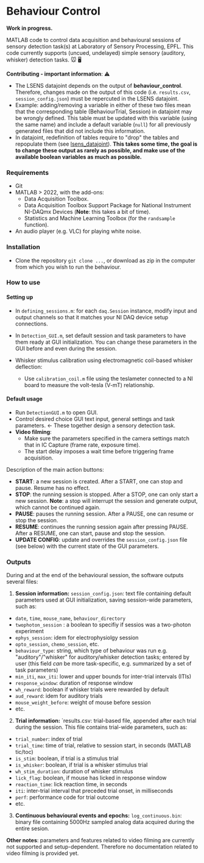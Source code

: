 # Behaviour Control
**Work in progress.**

MATLAB code to control data acquisition and behavioural sessions of sensory detection task(s) at Laboratory of Sensory Processing, EPFL.
This code currently supports (uncued, undelayed) simple sensory (auditory, whisker) detection tasks. :mouse:	:desktop_computer:

**Contributing - important information**: :warning:	
- The LSENS datajoint depends on the output of **behaviour_control**. Therefore, changes made on the output of this code (i.e. `results.csv`, `session_config.json`) must be repercuted in the LSENS datajoint.
- Example: adding/removing a variable in either of these two files mean that the corresponding table (BehaviourTrial, Session) in datajoint may be wrongly defined. This table must be updated with this variable (using the same name) and include a default variable (`null`) for all previously generated files that did not include this information. 
- In datajoint, redefinition of tables require to "drop" the tables and repopulate them (see [lsens_datajoint](https://github.com/LSENS-BMI-EPFL/lsens_datajoint)). **This takes some time, the goal is to change these output as rarely as possible, and make use of the available boolean variables as much as possible.**


### Requirements
 - Git
 - MATLAB > 2022, with the add-ons:
    - Data Acquisition Toolbox.
    - Data Acquisition Toolbox Support Package for National Instrument NI-DAQmx Devices (**Note**: this takes a bit of time).
    - Statistics and Machine Learning Toolbox (for the `randsample` function).
 - An audio player (e.g. VLC) for playing white noise.

### Installation
- Clone the repository `git clone ...`, or download as zip in the computer from which you wish to run the behaviour.


### How to use
#### Setting up 
- In `defining_sessions.m`: for each `daq.Session` instance, modify input and output channels so that it matches your NI DAQ device setup connections.

- In `Detection_GUI.m`, set default session and task parameters to have them ready at GUI initialization. You can change these parameters in the GUI before and even during the session.

- Whisker stimulus calibration using electromagnetic coil-based whisker deflection:
  - Use `calibration_coil.m` file using the teslameter connected to a NI board to measure the volt-tesla (V-mT) relationship.

#### Default usage
- Run `DetectionGUI.m` to open GUI.
- Control desired choice GUI text input, general settings and task parameters. <- These together design a sensory detection task.
- **Video filming**:
    - Make sure the parameters specified in the camera settings match that in IC Capture (frame rate, exposure time).
    - The start delay imposes a wait time before triggering frame acquisition.

Description of the main action buttons: 
- **START**: a new session is created. After a START, one can stop and pause. Resume has no effect.
- **STOP**: the running session is stopped. After a STOP, one can only start a new session. **Note**: a stop will interrupt the session and generate output, which cannot be continued again.
- **PAUSE**: pauses the running session. After a PAUSE, one can resume or stop the session.
- **RESUME**: continues the running session again after pressing PAUSE. After a RESUME, one can start, pause and stop the session.
- **UPDATE CONFIG**: update and overrides the `session_config.json` file (see below) with the current state of the GUI parameters.

### Outputs
During and at the end of the behavioural session, the software outputs several files:
1. **Session information:** `session_config.json`: text file containing default parameters used at GUI initialization, saving session-wide parameters, such as:
- `date`, `time`, `mouse_name`, `behaviour_directory`
- `twophoton_session` : a boolean to specifiy if sessios was a two-photon experiment
- `ephys_session`: idem for electrophysiolgy session
- `opto_session`, `chemo_session`, etc.
- `behaviour_type`: string, which type of behaviour was run e.g. "auditory"/"whisker" for auditory/whisker detection tasks; entered by user (this field _can_ be more task-specific, e.g. summarized by a set of task parameters)
- `min_iti`, `max_iti`: lower and upper bounds for inter-trial intervals (ITIs)
- `response_window`: duration of response window
- `wh_reward`: boolean if whisker trials were rewarded by default
- `aud_reward`: idem for auditory trials
- `mouse_weight_before`: weight of mouse before session
- etc.


2. **Trial information:** `results.csv: trial-based file, appended after each trial during the session. This file contains trial-wide parameters, such as:
- `trial_number`: index of trial
- `trial_time`: time of trial, relative to session start, in seconds (MATLAB tic/toc)
- `is_stim`: boolean, if trial is a stimulus trial
- `is_whisker`: boolean, if trial is a whisker stimulus trial
- `wh_stim_duration`: duration of whisker stimulus
- `lick_flag`: boolean, if mouse has licked in response window
- `reaction_time`: lick reaction time, in seconds
- `iti`: inter-trial interval that preceded trial onset, in milliseconds
- `perf`: performance code for trial outcome
- etc.


3. **Continuous behavioural events and epochs:** `log_continuous.bin`: binary file containing 5000Hz sampled analog data acquired during the entire sesion.



**Other notes**: parameters and features related to video filming are currently not supported and setup-dependent. Therefore no documentation related to video filming is provided yet.
